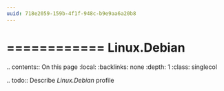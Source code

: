 ```yaml
---
uuid: 718e2059-159b-4f1f-948c-b9e9aa6a20b8
---
```



============
Linux.Debian
============

.. contents:: On this page
    :local:
    :backlinks: none
    :depth: 1
    :class: singlecol

.. todo::
    Describe *Linux.Debian* profile
